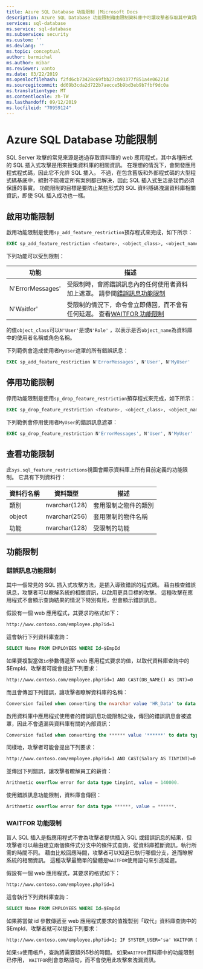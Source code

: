 ```yaml
---
title: Azure SQL Database 功能限制 |Microsoft Docs
description: Azure SQL Database 功能限制藉由限制資料庫中可讓攻擊者存取其中資訊的功能，來改善您的資料庫安全性。
services: sql-database
ms.service: sql-database
ms.subservice: security
ms.custom: ''
ms.devlang: ''
ms.topic: conceptual
author: barmichal
ms.author: mibar
ms.reviewer: vanto
ms.date: 03/22/2019
ms.openlocfilehash: f2fd6cb73428c69fbb27cb93377f851a4e06221d
ms.sourcegitcommit: dd69b3cda2d722b7aecce5b9bd3eb9b7fbf9dc0a
ms.translationtype: MT
ms.contentlocale: zh-TW
ms.lasthandoff: 09/12/2019
ms.locfileid: "70959124"
---
```

# <a name="azure-sql-database-feature-restrictions"></a>Azure SQL Database 功能限制

SQL Server 攻擊的常見來源是透過存取資料庫的 web 應用程式，其中各種形式的 SQL 插入式攻擊是用來搜集資料庫的相關資訊。  在理想的情況下，會開發應用程式程式碼，因此它不允許 SQL 插入。  不過，在包含舊版和外部程式碼的大型程式碼基底中，絕對不能確定所有案例都已解決，因此 SQL 插入式生活是我們必須保護的事實。  功能限制的目標是要防止某些形式的 SQL 資料隱碼洩漏資料庫相關資訊，即使 SQL 插入成功也一樣。

## <a name="enabling-feature-restrictions"></a>啟用功能限制

啟用功能限制是使用`sp_add_feature_restriction`預存程式來完成，如下所示：

```sql
EXEC sp_add_feature_restriction <feature>, <object_class>, <object_name>
```

下列功能可以受到限制：

| 功能          | 描述 |
|------------------|-------------|
| N'ErrorMessages' | 受限制時，會將錯誤訊息內的任何使用者資料加上遮罩。 請參閱[錯誤訊息功能限制](#error-messages-feature-restriction) |
| N'Waitfor'       | 受限制的情況下，命令會立即傳回，而不會有任何延遲。 查看[WAITFOR 功能限制](#waitfor-feature-restriction) |

的值`object_class`可以`N'User'`是或`N'Role'` ，以表示是否`object_name`為資料庫中的使用者名稱或角色名稱。

下列範例會造成使用者`MyUser`遮罩的所有錯誤訊息：

```sql
EXEC sp_add_feature_restriction N'ErrorMessages', N'User', N'MyUser'
```

## <a name="disabling-feature-restrictions"></a>停用功能限制

停用功能限制是使用`sp_drop_feature_restriction`預存程式來完成，如下所示：

```sql
EXEC sp_drop_feature_restriction <feature>, <object_class>, <object_name>
```

下列範例會停用使用者`MyUser`的錯誤訊息遮罩：

```sql
EXEC sp_drop_feature_restriction N'ErrorMessages', N'User', N'MyUser'
```

## <a name="viewing-feature-restrictions"></a>查看功能限制

此`sys.sql_feature_restrictions`視圖會顯示資料庫上所有目前定義的功能限制。 它具有下列資料行：

| 資料行名稱 | 資料類型 | 描述 |
|-------------|-----------|-------------|
| 類別       | nvarchar(128) | 套用限制之物件的類別 |
| object      | nvarchar(256) | 套用限制的物件名稱 |
| 功能     | nvarchar(128) | 受限制的功能 |

## <a name="feature-restrictions"></a>功能限制

### <a name="error-messages-feature-restriction"></a>錯誤訊息功能限制

其中一個常見的 SQL 插入式攻擊方法，是插入導致錯誤的程式碼。  藉由檢查錯誤訊息，攻擊者可以瞭解系統的相關資訊，以啟用更具目標的攻擊。  這種攻擊在應用程式不會顯示查詢結果的情況下特別有用，但會顯示錯誤訊息。

假設有一個 web 應用程式，其要求的格式如下：

```html
http://www.contoso.com/employee.php?id=1
```

這會執行下列資料庫查詢：

```sql
SELECT Name FROM EMPLOYEES WHERE Id=$EmpId
```

如果要複製當做`id`參數傳遞至 web 應用程式要求的值，以取代資料庫查詢中的 $EmpId，攻擊者可能會提出下列要求：

```html
http://www.contoso.com/employee.php?id=1 AND CAST(DB_NAME() AS INT)=0
```

而且會傳回下列錯誤，讓攻擊者瞭解資料庫的名稱：

```sql
Conversion failed when converting the nvarchar value 'HR_Data' to data type int.
```

啟用資料庫中應用程式使用者的錯誤訊息功能限制之後，傳回的錯誤訊息會被遮罩，因此不會遺漏與資料庫有關的內部資訊：

```sql
Conversion failed when converting the ****** value '******' to data type ******.
```

同樣地，攻擊者可能會提出下列要求：

```html
http://www.contoso.com/employee.php?id=1 AND CAST(Salary AS TINYINT)=0
```

並傳回下列錯誤，讓攻擊者瞭解員工的薪資：

```sql
Arithmetic overflow error for data type tinyint, value = 140000.
```

使用錯誤訊息功能限制，資料庫會傳回：

```sql
Arithmetic overflow error for data type ******, value = ******.
```

### <a name="waitfor-feature-restriction"></a>WAITFOR 功能限制

盲人 SQL 插入是指應用程式不會為攻擊者提供插入 SQL 或錯誤訊息的結果，但攻擊者可以藉由建立兩個條件式分支中的條件式查詢，從資料庫推斷資訊。執行所需的時間不同。 藉由比較回應時間，攻擊者可以知道已執行哪個分支，進而瞭解系統的相關資訊。 這種攻擊最簡單的變體是`WAITFOR`使用語句來引進延遲。

假設有一個 web 應用程式，其要求的格式如下：

```html
http://www.contoso.com/employee.php?id=1
```

這會執行下列資料庫查詢：

```sql
SELECT Name FROM EMPLOYEES WHERE Id=$EmpId
```

如果將當做 id 參數傳遞至 web 應用程式要求的值複製到「取代」資料庫查詢中的 $EmpId，攻擊者就可以提出下列要求：

```html
http://www.contoso.com/employee.php?id=1; IF SYSTEM_USER='sa' WAITFOR DELAY '00:00:05'
```

如果`sa`使用帳戶，查詢將需要額外5秒的時間。 如果`WAITFOR`資料庫中的功能限制已停用， `WAITFOR`則會忽略語句，而不會使用此攻擊來洩漏資訊。